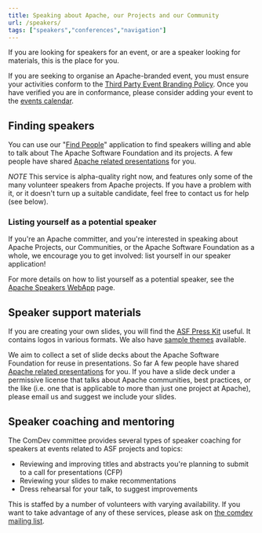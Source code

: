 ```yaml
---
title: Speaking about Apache, our Projects and our Community
url: /speakers/
tags: ["speakers","conferences","navigation"]
---
```


If you are looking for speakers for an event, or are a speaker looking for 
materials, this is the place for you.

If you are seeking to organise an Apache-branded event, you must ensure your activities 
conform to the [Third Party Event Branding Policy][1]. Once you have verified you are in
conformance, please consider adding your event to the [events calendar][2].

## Finding speakers

You can use our "[Find People][3]" application to find speakers willing and able to 
talk about The Apache Software Foundation and its projects. A few people have shared [Apache related presentations][4] for you.

*NOTE* This service is alpha-quality right now, and features only 
some of the many volunteer speakers from Apache projects. If you have a problem with
it, or it doesn't turn up a suitable candidate, feel free to contact us 
for help (see below).

### Listing yourself as a potential speaker

If you're an Apache committer, and you're interested in speaking about Apache Projects, our Communities, or the Apache 
Software Foundation as a whole, we encourage you to get involved: list yourself in our speaker application!

For more details on how to list yourself as a potential speaker, see the [Apache Speakers WebApp][5] page.

## Speaker support materials

If you are creating your own slides, you will find the [ASF Press Kit][6] useful. It contains logos in various formats.
We also have [sample themes][8] available.

We aim to collect a set of slide decks about the Apache 
Software Foundation for reuse in presentations. So far
A few people have shared [Apache related presentations][7] 
for you. If you have a slide deck under a permissive license 
that talks about Apache communities, best practices, or the like 
(i.e. one that is applicable to more than just one project 
at Apache), please email us and suggest we include your slides.

## Speaker coaching and mentoring

The ComDev committee provides several types of speaker coaching for
speakers at events related to ASF projects and topics:

* Reviewing and improving titles and abstracts you're planning to submit
  to a call for presentations (CFP)
* Reviewing your slides to make recommentations
* Dress rehearsal for your talk, to suggest improvements

This is staffed by a number of volunteers with varying availability. If
you want to take advantage of any of these services, please ask on [the
comdev mailing list][9].


  [1]: https://community.zones.apache.org/
  [2]: /calendars/conferences.html
  [3]: https://community.zones.apache.org/
  [4]: slides.html
  [5]: speakers.html
  [6]: https://www.apache.org/foundation/press/kit/
  [7]: slides.html
  [8]: themes
  [9]: https://lists.apache.org/list?dev@community.apache.org
